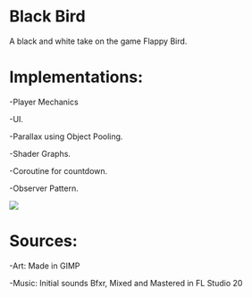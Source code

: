 # Black Bird

A black and white take on the game Flappy Bird.

# Implementations: 

-Player Mechanics
 
-UI.

-Parallax using Object Pooling.

-Shader Graphs.

-Coroutine for countdown.

-Observer Pattern.

![](BlackBirdDemo.gif)

# Sources:

-Art: Made in GIMP

-Music: Initial sounds Bfxr, Mixed and Mastered in FL Studio 20

